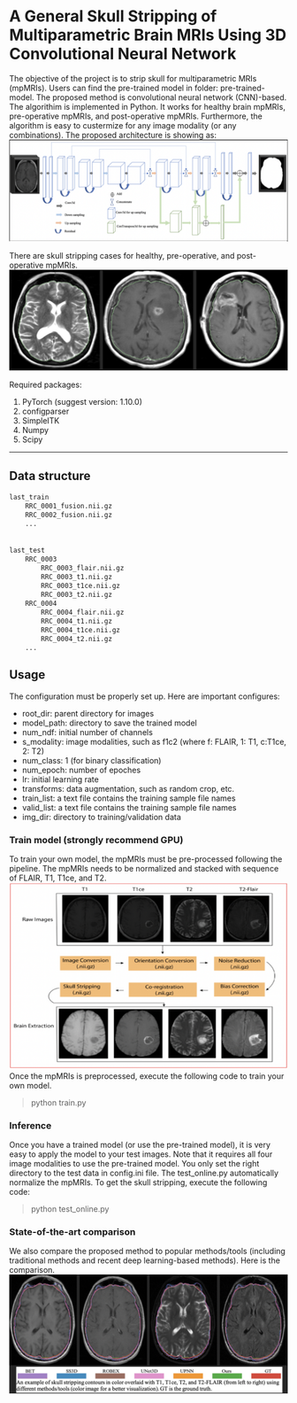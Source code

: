 # A General Skull Stripping of Multiparametric Brain MRIs Using 3D Convolutional Neural Network

The objective of the project is to strip skull for multiparametric MRIs (mpMRIs). Users can find the pre-trained model in folder: pre-trained-model. The proposed method is convolutional neural network (CNN)-based. The algorithim is implemented in Python. It works for healthy brain mpMRIs, pre-operative mpMRIs, and post-operative mpMRIs. Furthermore, the algorithm is easy to custermize for any image modality (or any combinations). The proposed architecture is showing as:
![architecture](supplement/proposed%20method.png)

There are skull stripping cases for healthy, pre-operative, and post-operative mpMRIs.
![showcase](supplement/three%20showcases.png)

Required packages:
1. PyTorch (suggest version: 1.10.0)
2. configparser
3. SimpleITK
4. Numpy 
5. Scipy
-----
## Data structure
```tree
last_train
    RRC_0001_fusion.nii.gz
    RRC_0002_fusion.nii.gz
    ...


last_test
    RRC_0003
        RRC_0003_flair.nii.gz
        RRC_0003_t1.nii.gz
        RRC_0003_t1ce.nii.gz
        RRC_0003_t2.nii.gz
    RRC_0004
        RRC_0004_flair.nii.gz
        RRC_0004_t1.nii.gz
        RRC_0004_t1ce.nii.gz
        RRC_0004_t2.nii.gz
    ...

```
## Usage
The configuration must be properly set up. Here are important configures:
* root_dir: parent directory for images
* model_path: directory to save the trained model
* num_ndf: initial number of channels
* s_modality: image modalities, such as f1c2 (where f: FLAIR, 1: T1, c:T1ce, 2: T2)
* num_class: 1 (for binary classification)
* num_epoch: number of epoches
* lr: initial learning rate
* transforms: data augmentation, such as random crop, etc.
* train_list: a text file contains the training sample file names
* valid_list: a text file contains the training sample file names
* img_dir: directory to training/validation data
### Train model (strongly recommend GPU)
To train your own model, the mpMRIs must be pre-processed following the pipeline. The mpMRIs needs to be normalized and stacked with sequence of FLAIR, T1, T1ce, and T2.
![pipleline](./supplement/pipeline.png)
Once the mpMRIs is preprocessed, execute the following code to train your own model.
>python train.py
### Inference 
Once you have a trained model (or use the pre-trained model), it is very easy to apply the model to your test images. Note that it requires all four image modalities to use the pre-trained model. You only set the right directory to the test data in config.ini file. The test_online.py automatically normalize the mpMRIs. To get the skull stripping, execute the following code:
>python test_online.py

### State-of-the-art comparison
We also compare the proposed method to popular methods/tools (including traditional methods and recent deep learning-based methods). Here is the comparison.
![comparison](supplement/comparison%20of%20state-of-the-art.png)